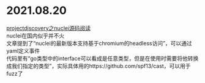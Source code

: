 
# 2021.08.20

[projectdiscovery之nuclei源码阅读](https://xz.aliyun.com/t/9988)  
nuclei在国内似乎并不火  
文章提到了“nuclei的最新版本支持基于chromium的headless访问”，可以通过yaml定义事件  
代码里有“go类型中的interface可以看成是任意类型，但是在使用时需要将他转换成我们指定的类型”，实际具体用的https://github.com/spf13/cast，可以用于fuzz了  
